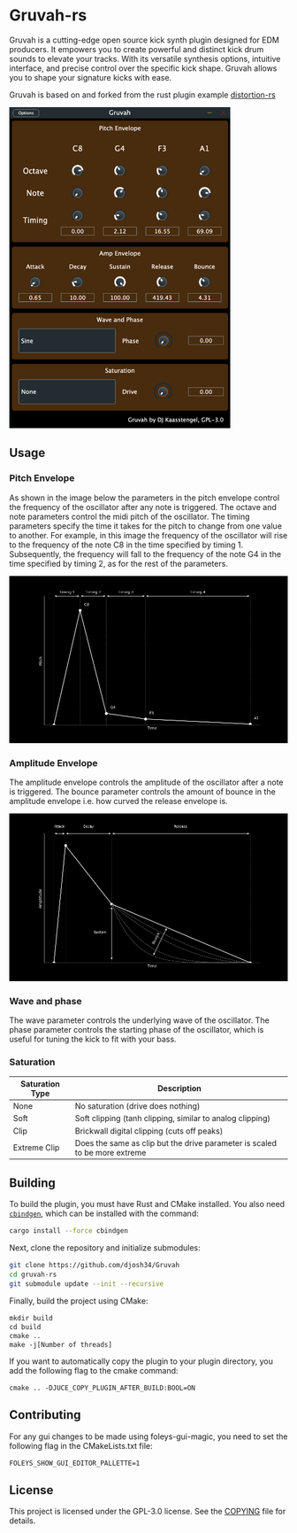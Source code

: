 # Gruvah-rs

Gruvah is a cutting-edge open source kick synth plugin designed for EDM producers. It empowers you to create powerful and distinct kick drum sounds to elevate your tracks. With its versatile synthesis options, intuitive interface, and precise control over the specific kick shape. Gruvah allows you to shape your signature kicks with ease.

Gruvah is based on and forked from the rust plugin example [distortion-rs](https://github.com/jatinchowdhury18/distortion-rs)

<img alt="gruvah_plugin.png" src="gruvah_plugin.png" title="Screenshot of gruvah plugin" width="400"/>

## Usage

### Pitch Envelope
As shown in the image below the parameters in the pitch envelope control the frequency of the oscillator after any note is triggered.
The octave and note parameters control the midi pitch of the oscillator. The timing parameters specify the time it takes for the pitch to change from one value to another. 
For example, in this image the frequency of the oscillator will rise to the frequency of the note C8 in the time specified by timing 1. 
Subsequently, the frequency will fall to the frequency of the note G4 in the time specified by timing 2, as for the rest of the parameters.

<img alt="pitch_envelope.png" src="pitch_envelope.png" title="Screenshot of pitch envelope" width="800"/>

### Amplitude Envelope
The amplitude envelope controls the amplitude of the oscillator after a note is triggered. 
The bounce parameter controls the amount of bounce in the amplitude envelope i.e. how curved the release envelope is.

<img alt="amp_envelope.png" src="amp_envelope.png" title="Screenshot of amplitude envelope" width="800"/>

### Wave and phase
The wave parameter controls the underlying wave of the oscillator. The phase parameter controls the starting phase of the oscillator, which is useful for tuning the kick to fit with your bass.


### Saturation
| Saturation Type | Description                                       |
|-----------------|---------------------------------------------------|
| None            | No saturation (drive does nothing)                |
| Soft            | Soft clipping (tanh clipping, similar to analog clipping)  |
| Clip            | Brickwall digital clipping (cuts off peaks)      |
| Extreme Clip    | Does the same as clip but the drive parameter is scaled to be more extreme |



## Building
To build the plugin, you must have Rust and CMake installed. You
also need [`cbindgen`](https://github.com/eqrion/cbindgen), which
can be installed with the command:
```bash
cargo install --force cbindgen
```

Next, clone the repository and initialize submodules:
```bash
git clone https://github.com/djosh34/Gruvah
cd gruvah-rs
git submodule update --init --recursive
```

Finally, build the project using CMake:
```
mkdir build
cd build
cmake ..
make -j[Number of threads]
```

If you want to automatically copy the plugin to your plugin directory, you add the following flag to the cmake command:
```
cmake .. -DJUCE_COPY_PLUGIN_AFTER_BUILD:BOOL=ON
```

## Contributing
For any gui changes to be made using foleys-gui-magic, you need to set the following flag in the CMakeLists.txt file:
```
FOLEYS_SHOW_GUI_EDITOR_PALLETTE=1
```


## License

This project is licensed under the GPL-3.0 license. See the [COPYING](COPYING.md) file for details.